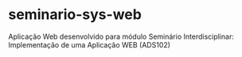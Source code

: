 # seminario-sys-web
Aplicação Web desenvolvido para módulo Seminário Interdisciplinar: Implementação de uma Aplicação WEB (ADS102)
